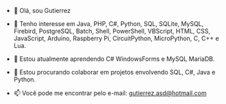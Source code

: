 - 👋 Olá, sou Gutierrez

- 👀 Tenho interesse em Java, PHP, C#, Python, SQL, SQLite, MySQL, Firebird, PostgreSQL, Batch, Shell, PowerShell, VBScript,  HTML, CSS, JavaScript, Arduino, Raspberry Pi, CircuitPython, MicroPython, C, C++ e Lua.

- 🌱 Estou atualmente aprendendo C# WindowsForms e MySQL MariaDB.

- 👯 Estou procurando colaborar em projetos envolvendo SQL, C#, Java e Python.

- 📫 Você pode me encontrar pelo e-mail: [gutierrez.asd@hotmail.com](mailto:gutierrez.asd@hotmail.com)
